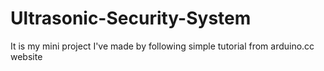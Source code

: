 # Ultrasonic-Security-System
It is my mini project I've made by following simple tutorial from arduino.cc website
